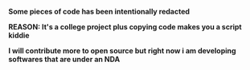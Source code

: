 **Some pieces of code has been intentionally redacted**

**REASON: It's a college project plus copying code makes you a script kiddie**

**I will contribute more to open source but right now i am developing softwares that are under an NDA**
